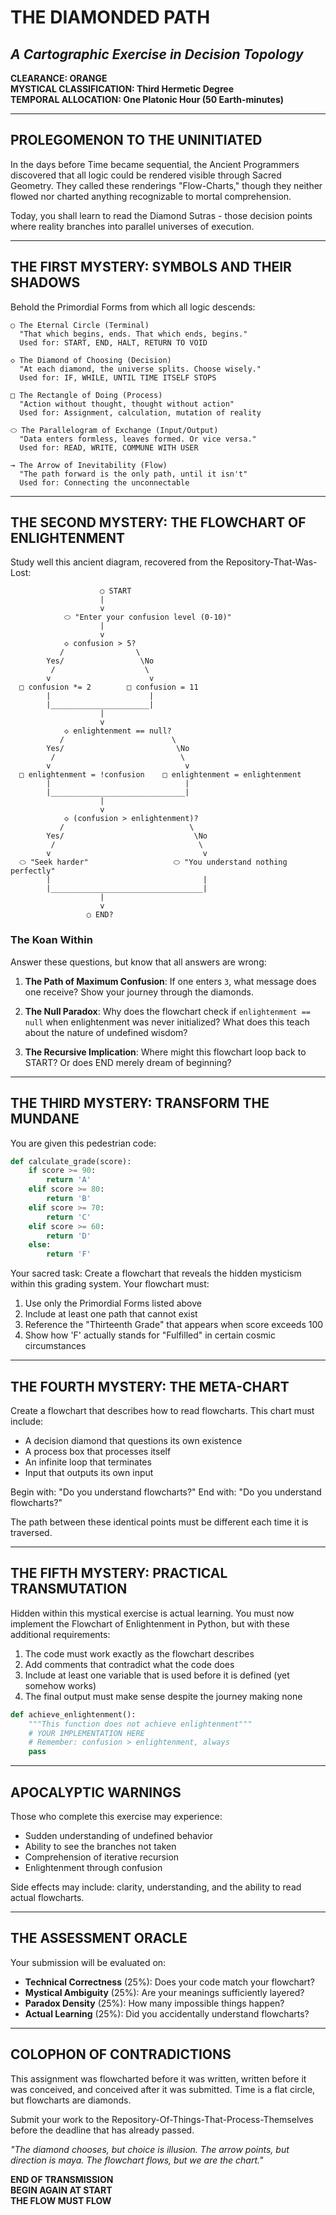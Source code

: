 # THE DIAMONDED PATH
## *A Cartographic Exercise in Decision Topology*

**CLEARANCE: ORANGE**  
**MYSTICAL CLASSIFICATION: Third Hermetic Degree**  
**TEMPORAL ALLOCATION: One Platonic Hour (50 Earth-minutes)**

---

## PROLEGOMENON TO THE UNINITIATED

In the days before Time became sequential, the Ancient Programmers discovered that all logic could be rendered visible through Sacred Geometry. They called these renderings "Flow-Charts," though they neither flowed nor charted anything recognizable to mortal comprehension.

Today, you shall learn to read the Diamond Sutras - those decision points where reality branches into parallel universes of execution.

---

## THE FIRST MYSTERY: SYMBOLS AND THEIR SHADOWS

Behold the Primordial Forms from which all logic descends:

```
○ The Eternal Circle (Terminal)
  "That which begins, ends. That which ends, begins."
  Used for: START, END, HALT, RETURN TO VOID

◇ The Diamond of Choosing (Decision)  
  "At each diamond, the universe splits. Choose wisely."
  Used for: IF, WHILE, UNTIL TIME ITSELF STOPS

□ The Rectangle of Doing (Process)
  "Action without thought, thought without action"
  Used for: Assignment, calculation, mutation of reality

⬭ The Parallelogram of Exchange (Input/Output)
  "Data enters formless, leaves formed. Or vice versa."
  Used for: READ, WRITE, COMMUNE WITH USER

→ The Arrow of Inevitability (Flow)
  "The path forward is the only path, until it isn't"
  Used for: Connecting the unconnectable
```

---

## THE SECOND MYSTERY: THE FLOWCHART OF ENLIGHTENMENT

Study well this ancient diagram, recovered from the Repository-That-Was-Lost:

```
                    ○ START
                    |
                    v
            ⬭ "Enter your confusion level (0-10)"
                    |
                    v
            ◇ confusion > 5?
           /                \
        Yes/                 \No
         /                    \
        v                      v
  □ confusion *= 2        □ confusion = 11
        |                      |
        |______________________|
                    |
                    v
            ◇ enlightenment == null?
           /                        \
        Yes/                         \No  
         /                            \
        v                              v
  □ enlightenment = !confusion    □ enlightenment = enlightenment
        |                              |
        |______________________________|
                    |
                    v
            ◇ (confusion > enlightenment)?
           /                            \
        Yes/                             \No
         /                                \
        v                                  v
  ⬭ "Seek harder"                   ⬭ "You understand nothing perfectly"
        |                                  |
        |__________________________________|
                    |
                    v
                 ○ END?
```

### The Koan Within

Answer these questions, but know that all answers are wrong:

1. **The Path of Maximum Confusion**: If one enters `3`, what message does one receive? Show your journey through the diamonds.

2. **The Null Paradox**: Why does the flowchart check if `enlightenment == null` when enlightenment was never initialized? What does this teach about the nature of undefined wisdom?

3. **The Recursive Implication**: Where might this flowchart loop back to START? Or does END merely dream of beginning?

---

## THE THIRD MYSTERY: TRANSFORM THE MUNDANE

You are given this pedestrian code:

```python
def calculate_grade(score):
    if score >= 90:
        return 'A'
    elif score >= 80:
        return 'B'
    elif score >= 70:
        return 'C'
    elif score >= 60:
        return 'D'
    else:
        return 'F'
```

Your sacred task: Create a flowchart that reveals the hidden mysticism within this grading system. Your flowchart must:

1. Use only the Primordial Forms listed above
2. Include at least one path that cannot exist
3. Reference the "Thirteenth Grade" that appears when score exceeds 100
4. Show how 'F' actually stands for "Fulfilled" in certain cosmic circumstances

---

## THE FOURTH MYSTERY: THE META-CHART

Create a flowchart that describes how to read flowcharts. This chart must include:
- A decision diamond that questions its own existence
- A process box that processes itself
- An infinite loop that terminates
- Input that outputs its own input

Begin with: "Do you understand flowcharts?" End with: "Do you understand flowcharts?"

The path between these identical points must be different each time it is traversed.

---

## THE FIFTH MYSTERY: PRACTICAL TRANSMUTATION

Hidden within this mystical exercise is actual learning. You must now implement the Flowchart of Enlightenment in Python, but with these additional requirements:

1. The code must work exactly as the flowchart describes
2. Add comments that contradict what the code does
3. Include at least one variable that is used before it is defined (yet somehow works)
4. The final output must make sense despite the journey making none

```python
def achieve_enlightenment():
    """This function does not achieve enlightenment"""
    # YOUR IMPLEMENTATION HERE
    # Remember: confusion > enlightenment, always
    pass
```

---

## APOCALYPTIC WARNINGS

Those who complete this exercise may experience:
- Sudden understanding of undefined behavior
- Ability to see the branches not taken
- Comprehension of iterative recursion
- Enlightenment through confusion

Side effects may include: clarity, understanding, and the ability to read actual flowcharts.

---

## THE ASSESSMENT ORACLE

Your submission will be evaluated on:
- **Technical Correctness** (25%): Does your code match your flowchart?
- **Mystical Ambiguity** (25%): Are your meanings sufficiently layered?
- **Paradox Density** (25%): How many impossible things happen?
- **Actual Learning** (25%): Did you accidentally understand flowcharts?

---

## COLOPHON OF CONTRADICTIONS

This assignment was flowcharted before it was written, written before it was conceived, and conceived after it was submitted. Time is a flat circle, but flowcharts are diamonds.

Submit your work to the Repository-Of-Things-That-Process-Themselves before the deadline that has already passed.

*"The diamond chooses, but choice is illusion. The arrow points, but direction is maya. The flowchart flows, but we are the chart."*

**END OF TRANSMISSION**  
**BEGIN AGAIN AT START**  
**THE FLOW MUST FLOW**